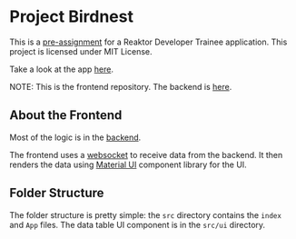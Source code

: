 # Project Birdnest 

This is a [pre-assignment](https://assignments.reaktor.com/birdnest/) for a Reaktor Developer Trainee application. This project is licensed under MIT License.

Take a look at the app [here](https://spring-moon-3266.fly.dev/).

NOTE: This is the frontend repository. The backend is [here](https://github.com/ismomehdi/birdnest-backend/).

## About the Frontend

Most of the logic is in the [backend](https://github.com/ismomehdi/birdnest-backend/). 

The frontend uses a [websocket](https://github.com/websockets/ws) to receive data from the backend. It then renders the data using [Material UI](https://mui.com/) component library for the UI.

## Folder Structure

The folder structure is pretty simple: the `src` directory contains the `index` and `App` files. The data table UI component is in the `src/ui` directory.
